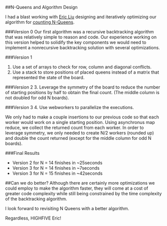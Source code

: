 ##N-Queens and Algorithm Design

I had a blast working with [Eric Liu](https://github.com/drceric) designing and iteratively optimizing our algorithm for [counting N-Queens](http://en.wikipedia.org/wiki/Eight_queens_puzzle#Counting_solutions).

###Version 0
Our first algorithm was a recursive backtracking algorithm that was relatively simple to reason and code. Our experience working on this version helped to solidify the key components we would need to implement a nonrecursive backtracking solution with several optimizations.

###Version 1
1. Use a set of arrays to check for row, column and diagonal conflicts.
2. Use a stack to store positions of placed queens instead of a matrix that represented the state of the board.

###Version 2
3. Leverage the symmetry of the board to reduce the number of starting positions by half to obtain the final count. (The middle column is not doubled for odd N boards).

###Version 3
4. Use webworkers to parallelize the executions.

We only had to make a couple insertions to our previous code so that each worker would work on a single starting position.
Using asynchronus map reduce, we collect the returned count from each worker.
In order to leverage symmetry, we only needed to create N/2 workers (rounded up) and double the count returned (except for the middle column for odd N boards).

###Final Results
+ Version 2 for N = 14 finishes in ~25seconds
+ Version 3 for N = 14 finishes in ~7seconds
+ Version 3 for N = 15 finishes in ~42seconds

##Can we do better?
Although there are certainly more optimizations we could employ to make the algorithm faster, they will come at a cost of greater code complexity while still being constrained by the time complexity of the backtracking algorithm.

I look forward to revisiting N Queens with a better algorithm.

Regardless, HIGHFIVE Eric!